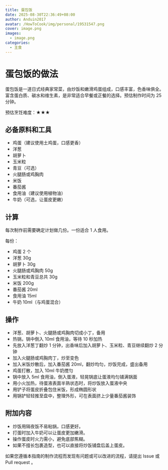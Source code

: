 ```yaml
---
title: 蛋包饭
date: 2025-08-30T22:36:49+08:00
author: Anduin2017
avatar: /HowToCook/img/personal/19531547.png
cover: image.png
images:
  - image.png
categories:
  - 主食
---
```


# 蛋包饭的做法

蛋包饭是一道日式经典家常菜，由炒饭和嫩滑鸡蛋组成，口感丰富，色香味俱全。富含蛋白质、碳水和维生素，是非常适合早餐或正餐的选择。预估制作时间为 25 分钟。

预估烹饪难度：★★★

## 必备原料和工具

- 鸡蛋（建议使用土鸡蛋，口感更香）
- 洋葱
- 胡萝卜
- 玉米粒
- 青豆（可选）
- 火腿肠或鸡胸肉
- 米饭
- 番茄酱
- 食用油（建议使用植物油）
- 牛奶（可选，让蛋皮更嫩）

## 计算

每次制作前需要确定计划做几份。一份适合 1 人食用。

每份：

- 鸡蛋 2 个
- 洋葱 30g
- 胡萝卜 30g
- 火腿肠或鸡胸肉 50g
- 玉米粒和青豆总共 30g
- 米饭 200g
- 番茄酱 20ml
- 食用油 15ml
- 牛奶 10ml（与鸡蛋混合）

## 操作

- 洋葱、胡萝卜、火腿肠或鸡胸肉切成小丁，备用
- 热锅，锅中倒入 10ml 食用油，等待 10 秒加热
- 先放入洋葱丁翻炒 1 分钟，出香味后加入胡萝卜、玉米粒、青豆继续翻炒 2 分钟
- 加入火腿肠或鸡胸肉丁，炒至变色
- 加入米饭炒散后，加入番茄酱 20ml，翻炒均匀，炒饭完成，盛出备用
- 鸡蛋打散，加入 10ml 牛奶搅匀
- 锅中放入 5ml 食用油，倒入蛋液，轻晃锅底让蛋液均匀铺满锅面
- 用小火加热，待蛋液表面半熟状态时，将炒饭放入蛋液中央
- 用铲子将蛋皮折叠包住米饭，形成椭圆形状
- 用锅铲轻轻推至盘中，整理外形，可在表面挤上少量番茄酱装饰

## 附加内容

- 炒饭用隔夜饭不易粘锅，口感更好。
- 打蛋时加入牛奶可以让蛋皮更加嫩滑。
- 操作蛋皮时火力需小，避免底部焦糊。
- 如果不擅长包裹造型，也可以直接将炒饭铺盘后盖上蛋皮。

如果您遵循本指南的制作流程而发现有问题或可以改进的流程，请提出 Issue 或 Pull request 。

